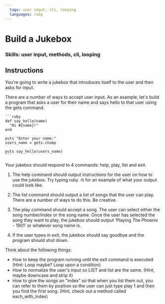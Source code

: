 ```yaml
---
  tags: user input, cli, looping
  languages: ruby
---
```


# Build a Jukebox

### Skills: user input, methods, cli, looping

## Instructions

You're going to write a jukebox that introduces itself to the user and then asks for input. 

There are a number of ways to accept user input. As an example, let's build a program that asks a user for their name and says hello to that user using the gets command.

    ```ruby
    def say_hello(name)
      "Hi #{name}!"
    end

    puts "Enter your name:"
    users_name = gets.chomp

    puts say_hello(users_name)
    ```

Your jukebox should respond to 4 commands: help, play, list and exit.

1. The help command should output instructions for the user on how to use the jukebox. Try typing ruby -h for an example of what your output could look like.

2. The list command should output a list of songs that the user can play. There are a number of ways to do this. Be creative. 

3. The play command should accept a song. The user can select either the song number/index or the song name. Once the user has selected the song they want to play, the jukebox should output 'Playing The Phoenix - 1901' or whatever song name is.

4. If the user types in exit, the jukebox should say goodbye and the program should shut down.

Think about the following things:
  * How to keep the program running until the exit command is
executed (Hint: Loop maybe? Loop upon a condition)
  * How to normalize the user's input so LIST and list are the
same. (Hint, maybe downcase and strip it)
  * How to give the songs an "index" so that when you list them
out, you can refer to them by position so the user can just
type play 1 and then you find the first song. (Hint, check
out a method called each_with_index)